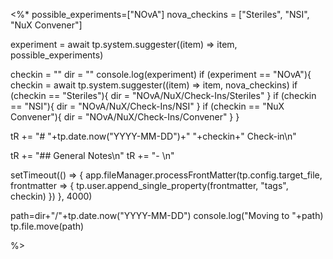 <%*
possible_experiments=["NOvA"]
nova_checkins = ["Steriles", "NSI", "NuX Convener"]

experiment = await tp.system.suggester((item) => item, possible_experiments)

checkin = ""
dir = ""
console.log(experiment)
if (experiment == "NOvA"){
	checkin    = await tp.system.suggester((item) => item, nova_checkins)
    if (checkin == "Steriles"){
        dir = "NOvA/NuX/Check-Ins/Steriles"
    }
    if (checkin == "NSI"){
        dir = "NOvA/NuX/Check-Ins/NSI"
    }
    if (checkin == "NuX Convener"){
        dir = "NOvA/NuX/Check-Ins/Convener"
    }
}

tR += "# "+tp.date.now("YYYY-MM-DD")+" "+checkin+" Check-in\n"

tR += "## General Notes\n"
tR += "- \n"

setTimeout(() => {
app.fileManager.processFrontMatter(tp.config.target_file, frontmatter => {
	tp.user.append_single_property(frontmatter, "tags", checkin)
}) 
}, 4000)

path=dir+"/"+tp.date.now("YYYY-MM-DD")
console.log("Moving to "+path)
tp.file.move(path)

%>
